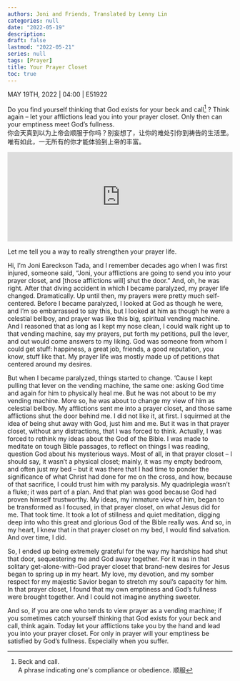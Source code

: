 ```yaml
---
authors: Joni and Friends, Translated by Lenny Lin
categories: null
date: "2022-05-19"
description: 
draft: false
lastmod: "2022-05-21"
series: null
tags: [Prayer]
title: Your Prayer Closet
toc: true
---
```

MAY 19TH, 2022 | 04:00 | E51922

Do you find yourself thinking that God exists for your beck and call[^1] ? Think again – let your afflictions lead you into your prayer closet. Only then can your emptiness meet God’s fullness.   
你会天真到以为上帝会顺服于你吗？别妄想了，让你的难处引你到祷告的生活里。唯有如此，一无所有的你才能体验到上帝的丰富。

<iframe height="200px" width="100%" frameborder="no" scrolling="no" seamless src="https://player.simplecast.com/0c969330-8ae0-4650-92e5-57e8169fa439?dark=false"></iframe>
<!--more-->

Let me tell you a way to really strengthen your prayer life.  

Hi, I’m Joni Eareckson Tada, and I remember decades ago when I was first injured, someone said, “Joni, your afflictions are going to send you into your prayer closet, and [those afflictions will] shut the door.” And, oh, he was right. After that diving accident in which I became paralyzed, my prayer life changed. Dramatically. Up until then, my prayers were pretty much self-centered. Before I became paralyzed, I looked at God as though he were, and I’m so embarrassed to say this, but I looked at him as though he were a celestial bellboy, and prayer was like this big, spiritual vending machine. And I reasoned that as long as I kept my nose clean, I could walk right up to that vending machine, say my prayers, put forth my petitions, pull the lever, and out would come answers to my liking. God was someone from whom I could get stuff: happiness, a great job, friends, a good reputation, you know, stuff like that. My prayer life was mostly made up of petitions that centered around my desires.  

But when I became paralyzed, things started to change. ‘Cause I kept pulling that lever on the vending machine, the same one: asking God time and again for him to physically heal me. But he was not about to be my vending machine. More so, he was about to change my view of him as celestial bellboy. My afflictions sent me into a prayer closet, and those same afflictions shut the door behind me. I did not like it, at first. I squirmed at the idea of being shut away with God, just him and me. But it was in that prayer closet, without any distractions, that I was forced to think. Actually, I was forced to rethink my ideas about the God of the Bible. I was made to meditate on tough Bible passages, to reflect on things I was reading, question God about his mysterious ways. Most of all, in that prayer closet – I should say, it wasn’t a physical closet; mainly, it was my empty bedroom, and often just my bed – but it was there that I had time to ponder the significance of what Christ had done for me on the cross, and how, because of that sacrifice, I could trust him with my paralysis. My quadriplegia wasn’t a fluke; it was part of a plan. And that plan was good because God had proven himself trustworthy. My ideas, my immature view of him, began to be transformed as I focused, in that prayer closet, on what Jesus did for me. That took time. It took a lot of stillness and quiet meditation, digging deep into who this great and glorious God of the Bible really was. And so, in my heart, I knew that in that prayer closet on my bed, I would find salvation. And over time, I did.  

So, I ended up being extremely grateful for the way my hardships had shut that door, sequestering me and God away together. For it was in that solitary get-alone-with-God prayer closet that brand-new desires for Jesus began to spring up in my heart. My love, my devotion, and my somber respect for my majestic Savior began to stretch my soul’s capacity for him. In that prayer closet, I found that my own emptiness and God’s fullness were brought together. And I could not imagine anything sweeter.  

And so, if you are one who tends to view prayer as a vending machine; if you sometimes catch yourself thinking that God exists for your beck and call, think again. Today let your afflictions take you by the hand and lead you into your prayer closet. For only in prayer will your emptiness be satisfied by God’s fullness. Especially when you suffer.  

[^1]: Beck and call.  
A phrase indicating one's compliance or obedience. 顺服